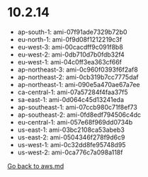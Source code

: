 
 # 10.2.14
- ap-south-1: ami-07f91ade7329b72b0
- eu-north-1: ami-0f9d08f1212219c3f
- eu-west-3: ami-00cacdff9c091f8b8
- eu-west-2: ami-0db710d7b0fdb32f4
- eu-west-1: ami-04c0ff3ea363cf66f
- ap-northeast-3: ami-0c960f0393f6f2af8
- ap-northeast-2: ami-0cb319b7cc7775daf
- ap-northeast-1: ami-090e5a470ae67a7ee
- ca-central-1: ami-07a57284f4faa37f5
- sa-east-1: ami-0d064c45d13241eda
- ap-southeast-1: ami-07ccb980c71f8ef73
- ap-southeast-2: ami-0fd8edf794506c4dc
- eu-central-1: ami-057e68f969dd0734b
- us-east-1: ami-03bc2108ca53abeb3
- us-east-2: ami-0504346f278f9d6c9
- us-west-1: ami-0c32dd8fe95748d95
- us-west-2: ami-0ca776c7a098a118f

[Go back to aws.md](../../aws.md) 
